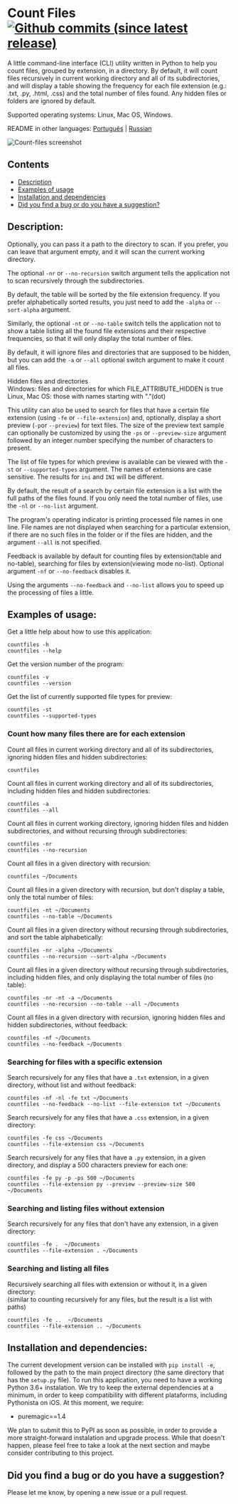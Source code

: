# Count Files [![Github commits (since latest release)](https://img.shields.io/github/commits-since/victordomingos/Count-files/latest.svg)](https://github.com/victordomingos/Count-files)
A little command-line interface (CLI) utility written in Python to help you
count files, grouped by extension, in a directory. By default, it will count
files recursively in current working directory and all of its subdirectories,
and will display a table showing the frequency for each file extension (e.g.:
.txt, .py, .html, .css) and the total number of files found. Any hidden files
or folders are ignored by default.

Supported operating systems: Linux, Mac OS, Windows.

README in other languages: [Português](https://github.com/victordomingos/Count-files/blob/master/docs/README_PT.md) | [Russian](https://github.com/victordomingos/Count-files/blob/master/docs/README_RU.md)

![Count-files screenshot](https://user-images.githubusercontent.com/18650184/39443000-1bd83b62-4cab-11e8-9942-242ba29232d7.png)


## Contents  
- [Description](#description)  
- [Examples of usage](#examples-of-usage)  
- [Installation and dependencies](#installation-and-dependencies)  
- [Did you find a bug or do you have a suggestion?](#did-you-find-a-bug-or-do-you-have-a-suggestion)

## Description:

Optionally, you can pass it a path to the directory to scan. If you prefer, you can leave that argument empty, and it will scan the current working directory.

The optional `-nr` or `--no-recursion` switch argument tells the
application not to scan recursively through the subdirectories.

By default, the table will be sorted by the file extension frequency. If you
prefer alphabetically sorted results, you just need to add the `-alpha` or `--sort-alpha` 
argument.

Similarly, the optional `-nt` or `--no-table` switch tells the application
not to show a table listing all the found file extensions and their respective
frequencies, so that it will only display the total number of files.

By default, it will ignore files and directories that are supposed to be
hidden, but you can add the `-a` or `--all` optional
switch argument to make it count all files.

Hidden files and directories  
Windows: files and directories for which FILE_ATTRIBUTE_HIDDEN is true  
Linux, Mac OS: those with names starting with "."(dot)

This utility can also be used to search for files that have a certain file extension
(using `-fe` or `--file-extension`) and, optionally, display a short preview (`-p`or 
`--preview`) for text files. The size of the preview text sample can optionally be
customized by using the `-ps` or `--preview-size` argument followed by an integer number 
specifying the number of characters to present.

The list of file types for which preview is available can be viewed with the `-st` or `--supported-types` argument.
The names of extensions are case sensitive. The results for `ini` and `INI` will be different.

By default, the result of a search by certain file extension is a list with the full paths of the files found.
If you only need the total number of files, use the `-nl` or `--no-list` argument.

The program's operating indicator is printing processed file names in one line.
File names are not displayed when searching for a particular extension, if there are no such files in the folder or if the files are hidden, and the argument `--all` is not specified.

Feedback is available by default for counting files by extension(table and no-table),
searching for files by extension(viewing mode no-list). Optional argument `-nf` or `--no-feedback` disables it.

Using the arguments `--no-feedback` and `--no-list` allows you to speed up the processing of files a little.

## Examples of usage:

Get a little help about how to use this application:

`countfiles -h`  
`countfiles --help`


Get the version number of the program:

`countfiles -v`  
`countfiles --version`


Get the list of currently supported file types for preview:

`countfiles -st`  
`countfiles --supported-types`


### Count how many files there are for each extension

Count all files in current working directory and all of its subdirectories, ignoring hidden files and hidden subdirectories:

`countfiles`


Count all files in current working directory and all of its subdirectories, including hidden files and hidden subdirectories:

`countfiles -a`  
`countfiles --all`


Count all files in current working directory, ignoring hidden files and hidden subdirectories, and without recursing through subdirectories:

`countfiles -nr`  
`countfiles --no-recursion`


Count all files in a given directory with recursion:

`countfiles ~/Documents`


Count all files in a given directory with recursion, but don't display a table, only the total number of files:

`countfiles -nt ~/Documents`  
`countfiles --no-table ~/Documents`


Count all files in a given directory without recursing through subdirectories, and sort the table alphabetically:

`countfiles -nr -alpha ~/Documents`  
`countfiles --no-recursion --sort-alpha ~/Documents`


Count all files in a given directory without recursing through subdirectories, including hidden files, and only displaying the total number of files (no table):

`countfiles -nr -nt -a ~/Documents`  
`countfiles --no-recursion --no-table --all ~/Documents`


Count all files in a given directory with recursion, ignoring hidden files and hidden subdirectories, without feedback:

`countfiles -nf ~/Documents`  
`countfiles --no-feedback ~/Documents`


### Searching for files with a specific extension

Search recursively for any files that have a `.txt` extension, in a given directory, without list and without feedback:

`countfiles -nf -nl -fe txt ~/Documents`  
`countfiles --no-feedback --no-list --file-extension txt ~/Documents`


Search recursively for any files that have a `.css` extension, in a given directory:

`countfiles -fe css ~/Documents`  
`countfiles --file-extension css ~/Documents`


Search recursively for any files that have a `.py` extension, in a given directory, and display a 500 characters preview for each one:

`countfiles -fe py -p -ps 500 ~/Documents`   
`countfiles --file-extension py --preview --preview-size 500 ~/Documents`


### Searching and listing files without extension

Search recursively for any files that don't have any extension, in a given directory:

`countfiles -fe .  ~/Documents`  
`countfiles --file-extension . ~/Documents`


### Searching and listing all files

Recursively searching all files with extension or without it, in a given directory:  
(similar to counting recursively for any files, but the result is a list with paths)

`countfiles -fe ..  ~/Documents`  
`countfiles --file-extension .. ~/Documents`


## Installation and dependencies:

The current development version can be installed with `pip install -e`, followed by the path to the main project directory (the same directory that has the `setup.py` file). To run this application, you need to have a working Python 3.6+ instalation. We try to keep the external dependencies at a minimum, in order to keep compatibility with different plataforms, including Pythonista on iOS. At this moment, we require:

- puremagic==1.4

We plan to submit this to PyPI as soon as possible, in order to provide a more straight-forward instalation and upgrade process. While that doesn't happen, please feel free to take a look at the next section and maybe consider contributing to this project.


## Did you find a bug or do you have a suggestion?

Please let me know, by opening a new issue or a pull request.
